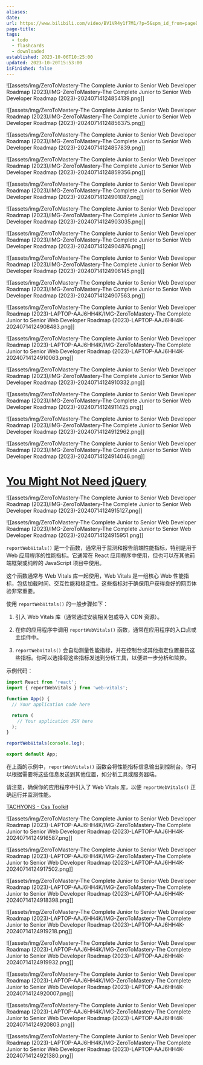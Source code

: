 ```yaml
---
aliases: 
date: 
url: https://www.bilibili.com/video/BV1VR4y1f7M1/?p=5&spm_id_from=pageDriver&vd_source=7038f96b6bb3b14743531b102b109c43
page-title: 
tags:
  - todo
  - flashcards
  - downloaded
established: 2023-10-06T10:25:00
updated: 2023-10-20T15:53:00
isFinished: false
---
```




![[assets/img/ZeroToMastery-The Complete Junior to Senior Web Developer Roadmap (2023)/IMG-ZeroToMastery-The Complete Junior to Senior Web Developer Roadmap (2023)-20240714124854139.png]]

![[assets/img/ZeroToMastery-The Complete Junior to Senior Web Developer Roadmap (2023)/IMG-ZeroToMastery-The Complete Junior to Senior Web Developer Roadmap (2023)-20240714124856375.png]]

![[assets/img/ZeroToMastery-The Complete Junior to Senior Web Developer Roadmap (2023)/IMG-ZeroToMastery-The Complete Junior to Senior Web Developer Roadmap (2023)-20240714124857839.png]]

![[assets/img/ZeroToMastery-The Complete Junior to Senior Web Developer Roadmap (2023)/IMG-ZeroToMastery-The Complete Junior to Senior Web Developer Roadmap (2023)-20240714124859356.png]]

![[assets/img/ZeroToMastery-The Complete Junior to Senior Web Developer Roadmap (2023)/IMG-ZeroToMastery-The Complete Junior to Senior Web Developer Roadmap (2023)-20240714124901087.png]]

![[assets/img/ZeroToMastery-The Complete Junior to Senior Web Developer Roadmap (2023)/IMG-ZeroToMastery-The Complete Junior to Senior Web Developer Roadmap (2023)-20240714124903035.png]]

![[assets/img/ZeroToMastery-The Complete Junior to Senior Web Developer Roadmap (2023)/IMG-ZeroToMastery-The Complete Junior to Senior Web Developer Roadmap (2023)-20240714124904876.png]]

![[assets/img/ZeroToMastery-The Complete Junior to Senior Web Developer Roadmap (2023)/IMG-ZeroToMastery-The Complete Junior to Senior Web Developer Roadmap (2023)-20240714124906145.png]]

![[assets/img/ZeroToMastery-The Complete Junior to Senior Web Developer Roadmap (2023)/IMG-ZeroToMastery-The Complete Junior to Senior Web Developer Roadmap (2023)-20240714124907563.png]]

![[assets/img/ZeroToMastery-The Complete Junior to Senior Web Developer Roadmap (2023)-LAPTOP-AAJ6HH4K/IMG-ZeroToMastery-The Complete Junior to Senior Web Developer Roadmap (2023)-LAPTOP-AAJ6HH4K-20240714124908483.png]]

![[assets/img/ZeroToMastery-The Complete Junior to Senior Web Developer Roadmap (2023)-LAPTOP-AAJ6HH4K/IMG-ZeroToMastery-The Complete Junior to Senior Web Developer Roadmap (2023)-LAPTOP-AAJ6HH4K-20240714124910063.png]]

![[assets/img/ZeroToMastery-The Complete Junior to Senior Web Developer Roadmap (2023)/IMG-ZeroToMastery-The Complete Junior to Senior Web Developer Roadmap (2023)-20240714124910332.png]]

![[assets/img/ZeroToMastery-The Complete Junior to Senior Web Developer Roadmap (2023)/IMG-ZeroToMastery-The Complete Junior to Senior Web Developer Roadmap (2023)-20240714124911425.png]]

![[assets/img/ZeroToMastery-The Complete Junior to Senior Web Developer Roadmap (2023)/IMG-ZeroToMastery-The Complete Junior to Senior Web Developer Roadmap (2023)-20240714124912962.png]]

![[assets/img/ZeroToMastery-The Complete Junior to Senior Web Developer Roadmap (2023)/IMG-ZeroToMastery-The Complete Junior to Senior Web Developer Roadmap (2023)-20240714124914046.png]]


# [You Might Not Need jQuery](https://youmightnotneedjquery.com/)

![[assets/img/ZeroToMastery-The Complete Junior to Senior Web Developer Roadmap (2023)/IMG-ZeroToMastery-The Complete Junior to Senior Web Developer Roadmap (2023)-20240714124915127.png]]

![[assets/img/ZeroToMastery-The Complete Junior to Senior Web Developer Roadmap (2023)/IMG-ZeroToMastery-The Complete Junior to Senior Web Developer Roadmap (2023)-20240714124915951.png]]

`reportWebVitals()` 是一个函数，通常用于监测和报告前端性能指标，特别是用于 Web 应用程序的性能指标。它通常在 React 应用程序中使用，但也可以在其他前端框架或纯粹的 JavaScript 项目中使用。

这个函数通常与 Web Vitals 库一起使用，Web Vitals 是一组核心 Web 性能指标，包括加载时间、交互性能和稳定性。这些指标对于确保用户获得良好的网页体验非常重要。

使用 `reportWebVitals()` 的一般步骤如下：

1. 引入 Web Vitals 库（通常通过安装相关包或导入 CDN 资源）。

2. 在你的应用程序中调用 `reportWebVitals()` 函数，通常在应用程序的入口点或主组件中。

3. `reportWebVitals()` 会自动测量性能指标，并在控制台或其他指定位置报告这些指标。你可以选择将这些指标发送到分析工具，以便进一步分析和监控。

示例代码：

```javascript
import React from 'react';
import { reportWebVitals } from 'web-vitals';

function App() {
  // Your application code here

  return (
    // Your application JSX here
  );
}

reportWebVitals(console.log);

export default App;
```

在上面的示例中，`reportWebVitals()` 函数会将性能指标信息输出到控制台。你可以根据需要将这些信息发送到其他位置，如分析工具或服务器端。

请注意，确保你的应用程序中引入了 Web Vitals 库，以便 `reportWebVitals()` 正确运行并监测性能。

[TACHYONS - Css Toolkit](http://tachyons.io/#style)

![[assets/img/ZeroToMastery-The Complete Junior to Senior Web Developer Roadmap (2023)-LAPTOP-AAJ6HH4K/IMG-ZeroToMastery-The Complete Junior to Senior Web Developer Roadmap (2023)-LAPTOP-AAJ6HH4K-20240714124916587.png]]

![[assets/img/ZeroToMastery-The Complete Junior to Senior Web Developer Roadmap (2023)-LAPTOP-AAJ6HH4K/IMG-ZeroToMastery-The Complete Junior to Senior Web Developer Roadmap (2023)-LAPTOP-AAJ6HH4K-20240714124917502.png]]

![[assets/img/ZeroToMastery-The Complete Junior to Senior Web Developer Roadmap (2023)-LAPTOP-AAJ6HH4K/IMG-ZeroToMastery-The Complete Junior to Senior Web Developer Roadmap (2023)-LAPTOP-AAJ6HH4K-20240714124918398.png]]


![[assets/img/ZeroToMastery-The Complete Junior to Senior Web Developer Roadmap (2023)-LAPTOP-AAJ6HH4K/IMG-ZeroToMastery-The Complete Junior to Senior Web Developer Roadmap (2023)-LAPTOP-AAJ6HH4K-20240714124919218.png]]

![[assets/img/ZeroToMastery-The Complete Junior to Senior Web Developer Roadmap (2023)-LAPTOP-AAJ6HH4K/IMG-ZeroToMastery-The Complete Junior to Senior Web Developer Roadmap (2023)-LAPTOP-AAJ6HH4K-20240714124919932.png]]

![[assets/img/ZeroToMastery-The Complete Junior to Senior Web Developer Roadmap (2023)-LAPTOP-AAJ6HH4K/IMG-ZeroToMastery-The Complete Junior to Senior Web Developer Roadmap (2023)-LAPTOP-AAJ6HH4K-20240714124920007.png]]

![[assets/img/ZeroToMastery-The Complete Junior to Senior Web Developer Roadmap (2023)-LAPTOP-AAJ6HH4K/IMG-ZeroToMastery-The Complete Junior to Senior Web Developer Roadmap (2023)-LAPTOP-AAJ6HH4K-20240714124920803.png]]

![[assets/img/ZeroToMastery-The Complete Junior to Senior Web Developer Roadmap (2023)-LAPTOP-AAJ6HH4K/IMG-ZeroToMastery-The Complete Junior to Senior Web Developer Roadmap (2023)-LAPTOP-AAJ6HH4K-20240714124921380.png]]


